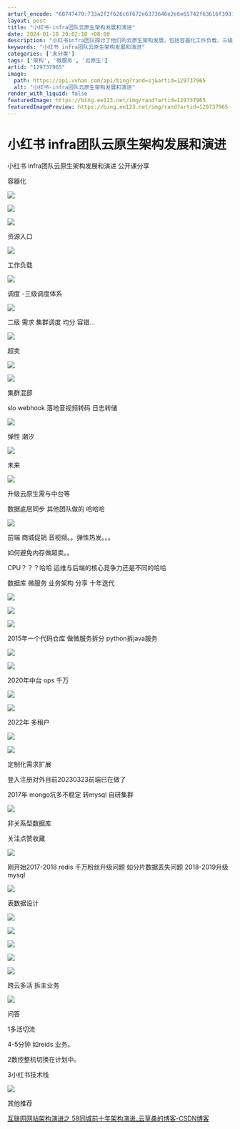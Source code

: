 ```yaml
---
arturl_encode: "68747470:733a2f2f626c6f672e6373646e2e6e65742f63616f3931392f:61727469636c652f64657461696c732f313239373337393635"
layout: post
title: "小红书-infra团队云原生架构发展和演进"
date: 2024-01-18 20:02:10 +08:00
description: "小红书infra团队探讨了他们的云原生架构发展，包括容器化工作负载、三级调度体系和集群混部策略。文章"
keywords: "小红书 infra团队云原生架构发展和演进"
categories: ['未分类']
tags: ['架构', '微服务', '云原生']
artid: "129737965"
image:
  path: https://api.vvhan.com/api/bing?rand=sj&artid=129737965
  alt: "小红书-infra团队云原生架构发展和演进"
render_with_liquid: false
featuredImage: https://bing.ee123.net/img/rand?artid=129737965
featuredImagePreview: https://bing.ee123.net/img/rand?artid=129737965
---
```


# 小红书 infra团队云原生架构发展和演进

小红书 infra团队云原生架构发展和演进 公开课分享

容器化

![](https://i-blog.csdnimg.cn/blog_migrate/777204b231d5198fe062555e42055cb7.png)

![](https://i-blog.csdnimg.cn/blog_migrate/c7c0b605539dfee4b2683c9e3ecd9c4b.png)

![](https://i-blog.csdnimg.cn/blog_migrate/8a43d16775fe7d9bcd2863bb8e7be127.png)

资源入口

![](https://i-blog.csdnimg.cn/blog_migrate/a31ccae5e941f76590cbfe33ee87f317.png)

工作负载

![](https://i-blog.csdnimg.cn/blog_migrate/7f4e5e9db045126d12685b7bb24f4a0b.png)

调度 -三级调度体系

![](https://i-blog.csdnimg.cn/blog_migrate/eeab4c832b49f9325b8f3c3baed8fa8a.png)

二级 需求 集群调度 均分 容错...

![](https://i-blog.csdnimg.cn/blog_migrate/88506185a6415373f19fa6b093a1e66c.png)

超卖

![](https://i-blog.csdnimg.cn/blog_migrate/e465d6ad38d089705e3822d9f111c6ba.png)

![](https://i-blog.csdnimg.cn/blog_migrate/c0179504579ae0714dc52f4d49de0d39.png)

集群混部

slo webhook 落地音视频转码 日志转储

![](https://i-blog.csdnimg.cn/blog_migrate/cd27b5af1e32000373b54bb45d409e37.png)

弹性 潮汐

![](https://i-blog.csdnimg.cn/blog_migrate/69897652e30458879ac7185b87aaf33d.png)

未来

![](https://i-blog.csdnimg.cn/blog_migrate/3b9b131895fc4634093bf98a6b51502a.png)

升级云原生需与中台等

数据底层同步 其他团队做的 哈哈哈

![](https://i-blog.csdnimg.cn/blog_migrate/96e6c6cc9d9a290bf1076b6a4c700b34.png)

前端 商城促销 音视频。。弹性热发。。。

如何避免内存做超卖。。

CPU？？？哈哈 运维与后端的核心竞争力还是不同的哈哈

数据库 微服务 业务架构 分享 十年迭代

![](https://i-blog.csdnimg.cn/blog_migrate/49209a8daa300d68b35cb20bdc2b93ab.png)

![](https://i-blog.csdnimg.cn/blog_migrate/0f2ed5a021e58f4f24e4523e4f930538.png)

![](https://i-blog.csdnimg.cn/blog_migrate/7aea90c1d58d17977141e44f3905d879.png)

2015年一个代码仓库 做微服务拆分 python拆java服务

![](https://i-blog.csdnimg.cn/blog_migrate/f9225b80e69e463ba8d157e360407b07.png)

![](https://i-blog.csdnimg.cn/blog_migrate/6038f31741e0c16712b6a6dee482b27a.png)

2020年中台 ops 千万

![](https://i-blog.csdnimg.cn/blog_migrate/8f7558f882afb434378b9f6ee6aa0037.png)

![](https://i-blog.csdnimg.cn/blog_migrate/69aae4edcc7663e3a3ac94f4a2b61694.png)

2022年 多租户

![](https://i-blog.csdnimg.cn/blog_migrate/f009952527fe125b95afc29974a4243c.png)

![](https://i-blog.csdnimg.cn/blog_migrate/e1cb2e4c97cc74b31537ae77661da2c9.png)

定制化需求扩展

登入注册对外目前20230323前端已在做了

2017年 mongo坑多不稳定 转mysql 自研集群

![](https://i-blog.csdnimg.cn/blog_migrate/a01ecc42c71270f823f2ef4edc8b37d9.png)

非关系型数据库

关注点赞收藏

![](https://i-blog.csdnimg.cn/blog_migrate/309c9b9851164c120ca7d69d72214603.png)

刚开始2017-2018 redis 千万粉丝升级问题 如分片数据丢失问题 2018-2019升级mysql

![](https://i-blog.csdnimg.cn/blog_migrate/5835458690892b975c73be79736fb34a.png)

表数据设计

![](https://i-blog.csdnimg.cn/blog_migrate/644a1ecd4c7157922681780721dec9df.png)

![](https://i-blog.csdnimg.cn/blog_migrate/da8183d878182b86a1e73f654dd52c7e.png)

![](https://i-blog.csdnimg.cn/blog_migrate/f45fb3947f418c98329ac55d97e0bd3a.png)

![](https://i-blog.csdnimg.cn/blog_migrate/126e378dc03caa4b3af25a89c6b93026.png)

![](https://i-blog.csdnimg.cn/blog_migrate/7759bc208c30195a66b5b906f03cd0cb.png)

跨云多活 拆主业务

![](https://i-blog.csdnimg.cn/blog_migrate/767e167d455c9466836546daa2e8d99a.png)

问答

1多活切流

4-5分钟 如reids 业务。

2数控整机切换在计划中。

3小红书技术栈

![](https://i-blog.csdnimg.cn/blog_migrate/61851793d04e89cd705c506810b2e9ac.png)

其他推荐

[互联网网站架构演进之 58同城前十年架构演进\_云草桑的博客-CSDN博客](https://blog.csdn.net/cao919/article/details/115291298)